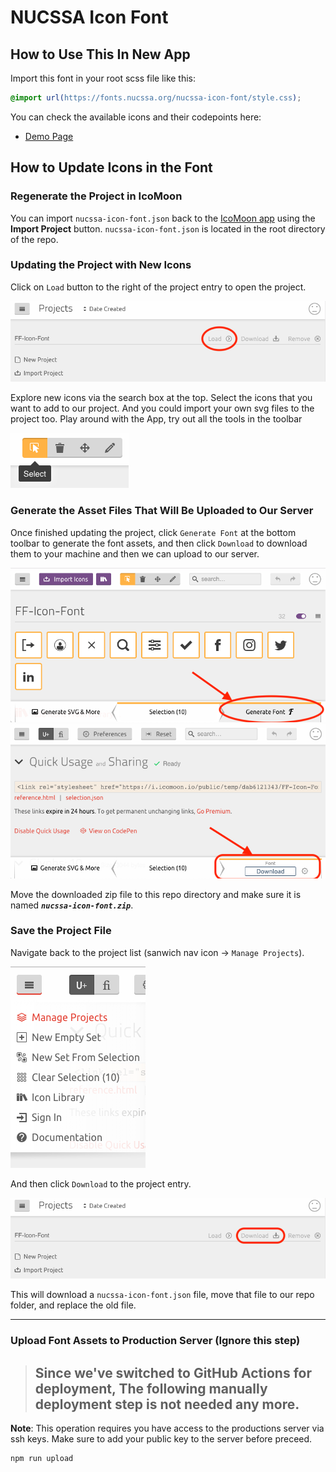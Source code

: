# NUCSSA Icon Font

## How to Use This In New App
Import this font in your root scss file like this:
```css
@import url(https://fonts.nucssa.org/nucssa-icon-font/style.css);
```

You can check the available icons and their codepoints here:
  - [Demo Page](https://fonts.nucssa.org/nucssa-icon-font/demo.html)

## How to Update Icons in the Font
### Regenerate the Project in IcoMoon
You can import `nucssa-icon-font.json` back to the [IcoMoon app](https://icomoon.io/app/#/projects) using the **Import Project** button.
`nucssa-icon-font.json` is located in the root directory of the repo.

### Updating the Project with New Icons
Click on `Load` button to the right of the project entry to open the project.

![Load Button](images/load-button.png)

Explore new icons via the search box at the top. Select the icons that you want to add to our project. And you could import your own svg files to the project too.
Play around with the App, try out all the tools in the toolbar

![toolbar](images/toolbar.png)

### Generate the Asset Files That Will Be Uploaded to Our Server
Once finished updating the project, click `Generate Font` at the bottom toolbar to generate the font assets, and then click `Download` to download them to your machine and then we can upload to our server.

![generate font](images/generate-font.png)
![Download Font Assets](images/download-font-assets.png)

Move the downloaded zip file to this repo directory and make sure it is named **_`nucssa-icon-font.zip`_**.

### Save the Project File
Navigate back to the project list (sanwich nav icon -> `Manage Projects`).

![Navigate back to project list](images/nav-back-to-projects.png)

And then click `Download` to the project entry.

![Download Project](images/download-project.png)


This will download a `nucssa-icon-font.json` file, move that file to our repo folder, and replace the old file.

---

### Upload Font Assets to Production Server (Ignore this step)
> ## Since we've switched to GitHub Actions for deployment, The following manually deployment step is not needed any more.
**Note**: This operation requires you have access to the productions server via ssh keys. Make sure to add your public key to the server before preceed.
```bash
npm run upload
```
